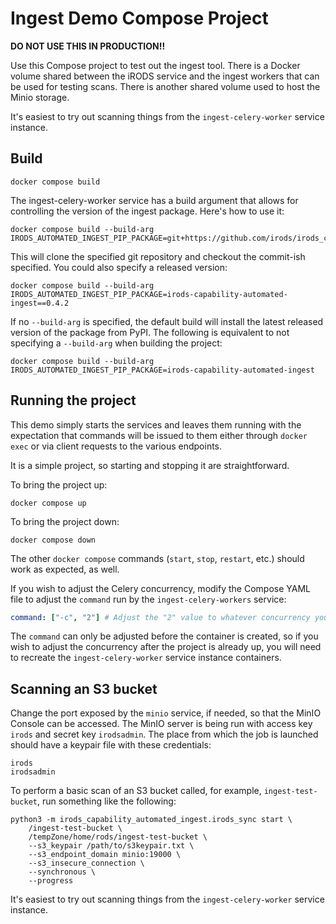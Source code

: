 # Ingest Demo Compose Project

**DO NOT USE THIS IN PRODUCTION!!**

Use this Compose project to test out the ingest tool. There is a Docker volume shared between the iRODS service and the ingest workers that can be used for testing scans. There is another shared volume used to host the Minio storage.

It's easiest to try out scanning things from the `ingest-celery-worker` service instance.

## Build

```
docker compose build
```

The ingest-celery-worker service has a build argument that allows for controlling the version of the ingest package. Here's how to use it:

```
docker compose build --build-arg IRODS_AUTOMATED_INGEST_PIP_PACKAGE=git+https://github.com/irods/irods_capability_automated_ingest@main
```

This will clone the specified git repository and checkout the commit-ish specified. You could also specify a released version:

```
docker compose build --build-arg IRODS_AUTOMATED_INGEST_PIP_PACKAGE=irods-capability-automated-ingest==0.4.2
```

If no `--build-arg` is specified, the default build will install the latest released version of the package from PyPI. The following is equivalent to not specifying a `--build-arg` when building the project:
```
docker compose build --build-arg IRODS_AUTOMATED_INGEST_PIP_PACKAGE=irods-capability-automated-ingest
```

## Running the project

This demo simply starts the services and leaves them running with the expectation that commands will be issued to them either through `docker exec` or via client requests to the various endpoints.

It is a simple project, so starting and stopping it are straightforward.

To bring the project up:

```
docker compose up
```

To bring the project down:

```
docker compose down
```

The other `docker compose` commands (`start`, `stop`, `restart`, etc.) should work as expected, as well.

If you wish to adjust the Celery concurrency, modify the Compose YAML file to adjust the `command` run by the `ingest-celery-workers` service:
```yaml
command: ["-c", "2"] # Adjust the "2" value to whatever concurrency you want
```
The `command` can only be adjusted before the container is created, so if you wish to adjust the concurrency after the project is already up, you will need to recreate the `ingest-celery-worker` service instance containers.

## Scanning an S3 bucket

Change the port exposed by the `minio` service, if needed, so that the MinIO Console can be accessed. The MinIO server is being run with access key `irods` and secret key `irodsadmin`. The place from which the job is launched should have a keypair file with these credentials:
```
irods
irodsadmin
```

To perform a basic scan of an S3 bucket called, for example, `ingest-test-bucket`, run something like the following:

```
python3 -m irods_capability_automated_ingest.irods_sync start \
    /ingest-test-bucket \
    /tempZone/home/rods/ingest-test-bucket \
    --s3_keypair /path/to/s3keypair.txt \
    --s3_endpoint_domain minio:19000 \
    --s3_insecure_connection \
    --synchronous \
    --progress
```

It's easiest to try out scanning things from the `ingest-celery-worker` service instance.
